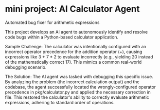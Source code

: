 # mini project: AI Calculator Agent

Automated bug fixer for arithmetic expressions

This project develops an AI agent to autonomously identify and resolve code bugs within a Python-based calculator application.

Sample Challenge:
The calculator was intentionally configured with an incorrect operator precedence for the addition operator (+), causing expressions like 3 + 7 * 2 to evaluate incorrectly (e.g., yielding 20 instead of the mathematically correct 17). This mimics a common real-world debugging scenario.

The Solution:
The AI agent was tasked with debugging this specific issue. By analyzing the problem (the incorrect calculation output) and the codebase, the agent successfully located the wrongly-configured operator precedence in pkg/calculator.py and applied the necessary correction in file. This restored the calculator's ability to correctly evaluate arithmetic expressions, adhering to standard order of operations.
